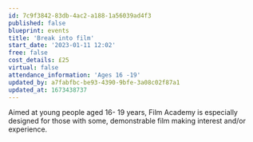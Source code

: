 ```yaml
---
id: 7c9f3842-83db-4ac2-a188-1a56039ad4f3
published: false
blueprint: events
title: 'Break into film'
start_date: '2023-01-11 12:02'
free: false
cost_details: £25
virtual: false
attendance_information: 'Ages 16 -19'
updated_by: a7fabfbc-be93-4390-9bfe-3a08c02f87a1
updated_at: 1673438737
---
```

Aimed at young people aged 16- 19 years, Film Academy is especially designed for those with some, demonstrable film making interest and/or experience.
